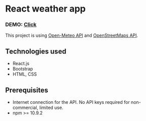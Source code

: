 # React weather app

### DEMO: [Click](https://react-weather.liskee.ovh)

This project is using [Open-Meteo API](https://open-meteo.com/) and [OpenStreetMaps API](https://nominatim.openstreetmap.org/).

## Technologies used

- React.js
- Bootstrap
- HTML, CSS

## Prerequisites

- Internet connection for the API. No API keys required for non-commercial, limited use.
- npm >= 10.9.2
